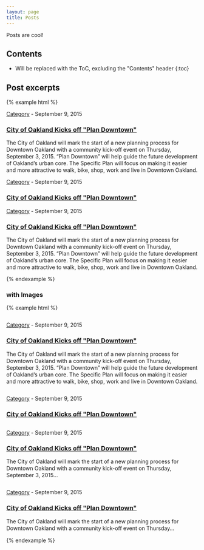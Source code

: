 ```yaml
---
layout: page
title: Posts
---
```


Posts are cool!

## Contents

* Will be replaced with the ToC, excluding the "Contents" header
{:toc}

## Post excerpts

{% example html %}
<div class="container">
	<div class="post-excerpt">
		<p class="post-data"><a href="#">Category</a> - <time datetime="">September 9, 2015</time></p>
		<h3><a href="#">City of Oakland Kicks off "Plan Downtown"</a></h3>
		<p>The City of Oakland will mark the start of a new planning process for Downtown Oakland with a community kick-oﬀ event on Thursday, September 3, 2015. “Plan Downtown” will help guide the future development of Oakland’s urban core. The Speciﬁc Plan will focus on making it easier and more attractive to walk, bike, shop, work and live in Downtown Oakland.</p>
	</div>
	<div class="post-excerpt">
		<p class="post-data"><a href="#">Category</a> - <time datetime="">September 9, 2015</time></p>
		<h3><a href="#">City of Oakland Kicks off "Plan Downtown"</a></h3>
	</div>
	<div class="post-excerpt">
		<p class="post-data"><a href="#">Category</a> - <time datetime="">September 9, 2015</time></p>
		<h3><a href="#">City of Oakland Kicks off "Plan Downtown"</a></h3>
		<p>The City of Oakland will mark the start of a new planning process for Downtown Oakland with a community kick-oﬀ event on Thursday, September 3, 2015. “Plan Downtown” will help guide the future development of Oakland’s urban core. The Speciﬁc Plan will focus on making it easier and more attractive to walk, bike, shop, work and live in Downtown Oakland.</p>
	</div>
</div>
{% endexample %}

### with Images

{% example html %}
<div class="container">
	<div class="post-excerpt">
		<img src="http://placehold.it/604x453" alt="">
		<p class="post-data"><a href="#">Category</a> - <time datetime="">September 9, 2015</time></p>
		<h3><a href="#">City of Oakland Kicks off "Plan Downtown"</a></h3>
		<p>The City of Oakland will mark the start of a new planning process for Downtown Oakland with a community kick-oﬀ event on Thursday, September 3, 2015. “Plan Downtown” will help guide the future development of Oakland’s urban core. The Speciﬁc Plan will focus on making it easier and more attractive to walk, bike, shop, work and live in Downtown Oakland.</p>
	</div>
	<div class="grid-row">
		<div class="post-excerpt one-third">
			<img src="http://placehold.it/604x453" alt="">
			<p class="post-data"><a href="#">Category</a> - <time datetime="">September 9, 2015</time></p>
			<h3><a href="#">City of Oakland Kicks off "Plan Downtown"</a></h3>
		</div>
		<div class="post-excerpt one-third">
			<img src="http://placehold.it/604x453" alt="">
			<p class="post-data"><a href="#">Category</a> - <time datetime="">September 9, 2015</time></p>
			<h3><a href="#">City of Oakland Kicks off "Plan Downtown"</a></h3>
			<p>The City of Oakland will mark the start of a new planning process for Downtown Oakland with a community kick-oﬀ event on Thursday, September 3, 2015&hellip;</p>
		</div>
		<div class="post-excerpt one-third">
			<img src="http://placehold.it/604x453" alt="">
			<p class="post-data"><a href="#">Category</a> - <time datetime="">September 9, 2015</time></p>
			<h3><a href="#">City of Oakland Kicks off "Plan Downtown"</a></h3>
			<p>The City of Oakland will mark the start of a new planning process for Downtown Oakland with a community kick-oﬀ event on Thursday&hellip;</p>
		</div>
	</div>

</div>
{% endexample %}